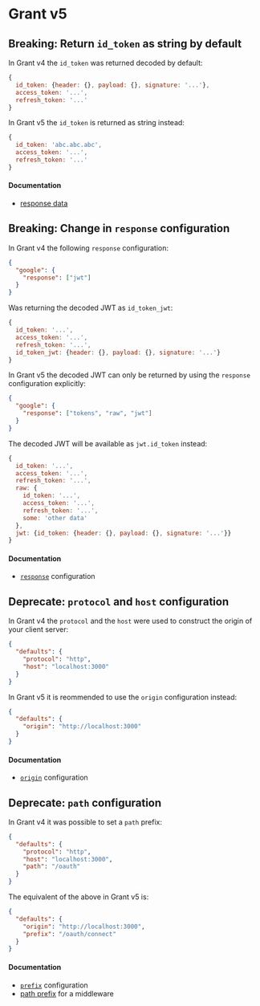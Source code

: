 
# Grant v5


## Breaking: Return `id_token` as string by default

In Grant v4 the `id_token` was returned decoded by default:

```js
{
  id_token: {header: {}, payload: {}, signature: '...'},
  access_token: '...',
  refresh_token: '...'
}
```

In Grant v5 the `id_token` is returned as string instead:

```js
{
  id_token: 'abc.abc.abc',
  access_token: '...',
  refresh_token: '...'
}
```

#### Documentation

- [response data](https://github.com/simov/grant#callback-data)


## Breaking: Change in `response` configuration

In Grant v4 the following `response` configuration:

```json
{
  "google": {
    "response": ["jwt"]
  }
}
```

Was returning the decoded JWT as `id_token_jwt`:

```js
{
  id_token: '...',
  access_token: '...',
  refresh_token: '...',
  id_token_jwt: {header: {}, payload: {}, signature: '...'}
}
```

In Grant v5 the decoded JWT can only be returned by using the `response` configuration explicitly:

```json
{
  "google": {
    "response": ["tokens", "raw", "jwt"]
  }
}
```

The decoded JWT will be available as `jwt.id_token` instead:

```js
{
  id_token: '...',
  access_token: '...',
  refresh_token: '...',
  raw: {
    id_token: '...',
    access_token: '...',
    refresh_token: '...',
    some: 'other data'
  },
  jwt: {id_token: {header: {}, payload: {}, signature: '...'}}
}
```

#### Documentation

- [`response`](https://github.com/simov/grant#callback-response) configuration


## Deprecate: `protocol` and `host` configuration

In Grant v4 the `protocol` and the `host` were used to construct the origin of your client server:

```json
{
  "defaults": {
    "protocol": "http",
    "host": "localhost:3000"
  }
}
```

In Grant v5 it is reommended to use the `origin` configuration instead:

```json
{
  "defaults": {
    "origin": "http://localhost:3000"
  }
}
```

#### Documentation

- [`origin`](https://github.com/simov/grant#connect-origin) configuration


## Deprecate: `path` configuration

In Grant v4 it was possible to set a `path` prefix:

```json
{
  "defaults": {
    "protocol": "http",
    "host": "localhost:3000",
    "path": "/oauth"
  }
}
```

The equivalent of the above in Grant v5 is:

```json
{
  "defaults": {
    "origin": "http://localhost:3000",
    "prefix": "/oauth/connect"
  }
}
```

#### Documentation

- [`prefix`](https://github.com/simov/grant#connect-prefix) configuration
- [path prefix](https://github.com/simov/grant#misc-path-prefix) for a middleware
